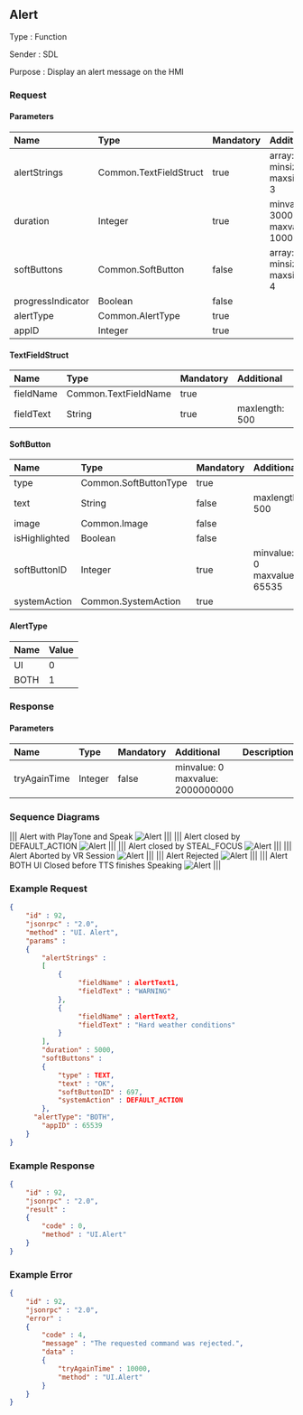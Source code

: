 ## Alert

Type
: Function

Sender
: SDL

Purpose
: Display an alert message on the HMI

### Request

#### Parameters

|Name|Type|Mandatory|Additional|Description|
|:---|:---|:--------|:---------|:----------|
|alertStrings|Common.TextFieldStruct|true|array: true<br>minsize: 0<br>maxsize: 3||
|duration|Integer|true|minvalue: 3000<br>maxvalue: 10000||
|softButtons|Common.SoftButton|false|array: true<br>minsize: 0<br>maxsize: 4||
|progressIndicator|Boolean|false|||
|alertType|Common.AlertType|true|||
|appID|Integer|true|||

#### TextFieldStruct

|Name|Type|Mandatory|Additional|Description|
|:---|:---|:--------|:---------|:----------|
|fieldName|Common.TextFieldName|true|||
|fieldText|String|true|maxlength: 500||

#### SoftButton

|Name|Type|Mandatory|Additional|Description|
|:---|:---|:--------|:---------|:----------|
|type|Common.SoftButtonType|true|||
|text|String|false|maxlength: 500||
|image|Common.Image|false|||
|isHighlighted|Boolean|false|||
|softButtonID|Integer|true|minvalue: 0<br>maxvalue: 65535||
|systemAction|Common.SystemAction|true|||

#### AlertType

|Name|Value|
|:---|:----|
|UI|0|
|BOTH|1|

### Response

#### Parameters

|Name|Type|Mandatory|Additional|Description|
|:---|:---|:--------|:---------|:----------|
|tryAgainTime|Integer|false|minvalue: 0<br>maxvalue: 2000000000||

### Sequence Diagrams
|||
Alert with PlayTone and Speak
![Alert](./assets/AlertPlayToneSpeak.png)
|||
|||
Alert closed by DEFAULT_ACTION
![Alert](./assets/AlertDefaultAction.png)
|||
|||
Alert closed by STEAL_FOCUS
![Alert](./assets/AlertStealFocus.png)
|||
|||
Alert Aborted by VR Session
![Alert](./assets/AlertAborted.png)
|||
|||
Alert Rejected
![Alert](./assets/AlertRejected.png)
|||
|||
Alert BOTH UI Closed before TTS finishes Speaking
![Alert](./assets/AlertTTS.png)
|||

### Example Request

```json
{
	"id" : 92,
	"jsonrpc" : "2.0",
	"method" : "UI. Alert",
	"params" :
	{
		"alertStrings" :
		[
			{
				 "fieldName" : alertText1,
				 "fieldText" : "WARNING"
			},
			{
				 "fieldName" : alertText2,
				 "fieldText" : "Hard weather conditions"
			}
		],
		"duration" : 5000,
		"softButtons" :
		{
			"type" : TEXT,
			"text" : "OK",
			"softButtonID" : 697,
			"systemAction" : DEFAULT_ACTION
		},
      "alertType": "BOTH",
		"appID" : 65539
	}
}
```
### Example Response

```json
{
	"id" : 92,
	"jsonrpc" : "2.0",
	"result" :
	{
		"code" : 0,
		"method" : "UI.Alert"
	}
}
```

### Example Error

```json
{
	"id" : 92,
	"jsonrpc" : "2.0",
	"error" :
	{
		"code" : 4,
		"message" : "The requested command was rejected.",
		"data" :
		{
			"tryAgainTime" : 10000,
			"method" : "UI.Alert"
		}
	}
}
```
